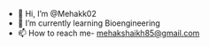 - 👋 Hi, I’m @Mehakk02
- 🌱 I’m currently learning Bioengineering 
- 📫 How to reach me- mehakshaikh85@gmail.com

<!---
Mehakk02/Mehakk02 is a ✨ special ✨ repository because its `README.md` (this file) appears on your GitHub profile.
You can click the Preview link to take a look at your changes.
--->
